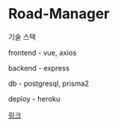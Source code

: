 # **Road-Manager**

기술 스택

frontend - vue, axios

backend - express

db - postgresql, prisma2

deploy - heroku

[링크](https://road-manager-vue.herokuapp.com/)
